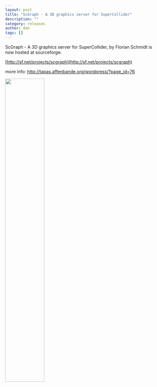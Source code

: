 ```yaml
---
layout: post
title: "ScGraph - A 3D graphics server for SuperCollider"
description: ""
category: releases
author: dan
tags: []
---
```

ScGraph - A 3D graphics server for SuperCollider, by Florian Schmidt is now hosted at sourceforge:

[http://sf.net/projects/scgraph](http://sf.net/projects/scgraph)

more info: http://tapas.affenbande.org/wordpress/?page_id=76

<p><a href="http://tapas.affenbande.org/wordpress/?page_id=76"><img class=" " title="A screenshot of scgraph in action" src="http://tapas.affenbande.org/scgraph_more_stuff.png" alt="" width="50%" /></a></p>
